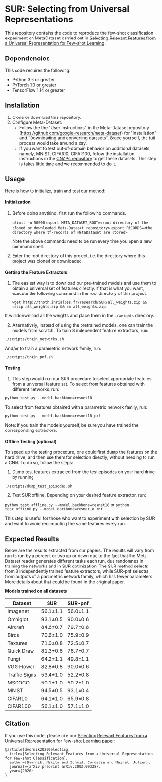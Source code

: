 # SUR: Selecting from Universal Representations
This repository contains the code to reproduce the few-shot classification experiment on MetaDataset carried out in [Selecting Relevant Features from a Universal Representation for Few-shot Learning](https://arxiv.org/abs/2003.09338).

## Dependencies
This code requires the following:
* Python 3.6 or greater
* PyTorch 1.0 or greater
* TensorFlow 1.14 or greater


## Installation
1. Clone or download this repository.
2. Configure Meta-Dataset:
    * Follow the the "User instructions" in the Meta-Dataset repository (https://github.com/google-research/meta-dataset) for "Installation" and "Downloading and converting datasets". Brace yourself, the full process would take around a day.
    * If you want to test out-of-domain behavior on additional datasets, namely, MNIST, CIFAR10, CIFAR100, follow the installation instructions in the [CNAPs repository](https://github.com/cambridge-mlg/cnaps) to get these datasets. This step is takes little time and we recommended to do it.

## Usage
Here is how to initialize, train and test our method:
#### Initialization

1. Before doing anything, first run the following commands.
    
    ```ulimit -n 50000```
    ```export META_DATASET_ROOT=<root directory of the cloned or downloaded Meta-Dataset repository>```
    ```export RECORDS=<the directory where tf-records of MetaDataset are stored>```
    
    Note the above commands need to be run every time you open a new command shell.
2. Enter the root directory of this project, i.e. the directory where this project was cloned or downloaded.
    
#### Getting the Feature Extractors
1. The easiest way is to download our pre-trained models and use them to obtain a universal set of features directly.
If that is what you want, execute the following command in the root directory of this project:

    ```wget http://thoth.inrialpes.fr/research/SUR/all_weights.zip && unzip all_weights.zip && rm all_weights.zip```

It will donwnload all the weights and place them in the `./weights` directory.

2. Alternatively, instead of using the pretrained models, one can train the models from scratch.
To train 8 independent feature extractors, run:

```./scripts/train_networks.sh```

And/or to train a parametric network family, run:

```./scripts/train_pnf.sh```


#### Testing
1. This step would run our SUR procedure to select appropriate features from a universal feature set.
To select from features obtained with different networks, run:

```python test.py --model.backbone=resnet18```

To select from features obtained with a parametric network family, run:

```python test.py --model.backbone=resnet18_pnf```

Note: If you train the models yourself, be sure you have trained the corresponding extractors.

#### Offline Testing (optional)
To speed up the testing procedure, one could first dump the features on the hard drive, and then use them for selection directly, without needing to run a CNN. To do so, follow the steps:
1. Dump test features extracted from the test episodes on your hard drive by running

```./scripts/dump_test_episodes.sh```

2. Test SUR offline. Depending on your desired feature extractor, run:

```python test_offline.py --model.backbone=resnet18``` or ```python test_offline.py --model.backbone=resnet18_pnf```

This step is useful for those who want to experiment with selection by SUR and want to avoid recomputing the same features every run.

## Expected Results
Below are the results extracted from our papers. The results will vary from run to run by a percent or two up or 
down due to the fact that the Meta-Dataset reader generates different tasks each run, due randomnes in training the networks and in SUR optimization.
The SUR method selects from 8 independently trained feature extractors, while SUR-pnf selectrs from outputs of a parametric
network family, which has fewer parameters. More details about that could be found in the original paper.

**Models trained on all datasets**

| Dataset       | SUR           | SUR-pnf      |
| ---           | ---           | ---          |
| Imagenet      | 56.1±1.1      | 56.0±1.1     |
| Omniglot      | 93.1±0.5      | 90.0±0.6     |
| Aircraft      | 84.6±0.7      | 79.7±0.8     |
| Birds         | 70.6±1.0      | 75.9±0.9     |
| Textures      | 71.0±0.8      | 72.5±0.7     |
| Quick Draw    | 81.3±0.6      | 76.7±0.7     |
| Fungi         | 64.2±1.1      | 49.8±1.1     |
| VGG Flower    | 82.8±0.8      | 90.0±0.6     |
| Traffic Signs | 53.4±1.0      | 52.2±0.8     |
| MSCOCO        | 50.1±1.0      | 50.2±1.0     |
| MNIST         | 94.5±0.5      | 93.1±0.4     |
| CIFAR10       | 64.1±1.0      | 65.9±0.8     |
| CIFAR100      | 56.1±1.0      | 57.1±1.0     |



## Citation
If you use this code, please cite our [Selecting Relevant Features from a Universal Representation for Few-shot Learning](https://arxiv.org/abs/2003.09338) paper:
```
@article{dvornik2020selecting,
  title={Selecting Relevant Features from a Universal Representation for Few-shot Classification},
  author={Dvornik, Nikita and Schmid, Cordelia and Mairal, Julien},
  journal={arXiv preprint arXiv:2003.09338},
  year={2020}
}
